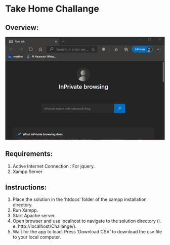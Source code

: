 # Take Home Challange

## Overview:
![](full_overview.gif)

## Requirements:
1. Active Internet Connection : For jquery.
2. Xampp Server

## Instructions:
1. Place the solution in the ‘htdocs’ folder of the xampp installation directory.
2. Run Xampp.
3. Start Apache server.
4. Open browser and use localhost to navigate to the solution directory (i. e. http://localhost/Challange/).
5. Wait for the app to load. Press ‘Download CSV’ to download the csv file to your local computer.
